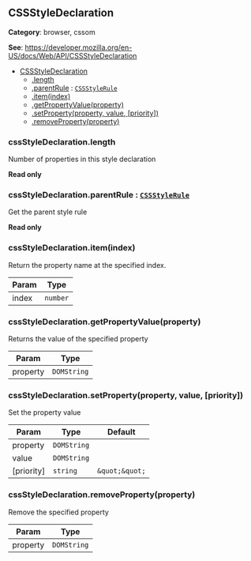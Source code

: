 
<a name="cssstyledeclaration" id="cssstyledeclaration"></a>

## CSSStyleDeclaration

**Category**: browser, cssom

**See**: https://developer.mozilla.org/en-US/docs/Web/API/CSSStyleDeclaration

* [CSSStyleDeclaration](#cssstyledeclaration)
    * [.length](#cssstyledeclaration-length)
    * [.parentRule](#CSSStyleDeclaration+parentRule) : [`CSSStyleRule`](#cssstylerule)
    * [.item(index)](#cssstyledeclaration-item)
    * [.getPropertyValue(property)](#cssstyledeclaration-getpropertyvalue)
    * [.setProperty(property, value, [priority])](#cssstyledeclaration-setproperty)
    * [.removeProperty(property)](#cssstyledeclaration-removeproperty)

<a name="cssstyledeclaration-length" id="cssstyledeclaration-length"></a>

### cssStyleDeclaration.length
Number of properties in this style declaration

**Read only**

<a name="cssstyledeclaration-parentrule" id="cssstyledeclaration-parentrule"></a>

### cssStyleDeclaration.parentRule : [`CSSStyleRule`](#cssstylerule)
Get the parent style rule

**Read only**

<a name="cssstyledeclaration-item" id="cssstyledeclaration-item"></a>

### cssStyleDeclaration.item(index)
Return the property name at the specified index.

| Param | Type |
| --- | --- |
| index | `number` |

<a name="cssstyledeclaration-getpropertyvalue" id="cssstyledeclaration-getpropertyvalue"></a>

### cssStyleDeclaration.getPropertyValue(property)
Returns the value of the specified property

| Param | Type |
| --- | --- |
| property | `DOMString` |

<a name="cssstyledeclaration-setproperty" id="cssstyledeclaration-setproperty"></a>

### cssStyleDeclaration.setProperty(property, value, [priority])
Set the property value

| Param | Type | Default |
| --- | --- | --- |
| property | `DOMString` |  |
| value | `DOMString` |  |
| [priority] | `string` | `&quot;&quot;` |

<a name="cssstyledeclaration-removeproperty" id="cssstyledeclaration-removeproperty"></a>

### cssStyleDeclaration.removeProperty(property)
Remove the specified property

| Param | Type |
| --- | --- |
| property | `DOMString` |

